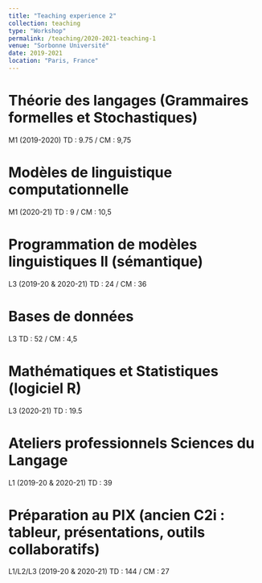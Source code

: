 ```yaml
---
title: "Teaching experience 2"
collection: teaching
type: "Workshop"
permalink: /teaching/2020-2021-teaching-1
venue: "Sorbonne Université"
date: 2019-2021
location: "Paris, France"
---
```



Théorie des langages (Grammaires formelles et Stochastiques)
=====
M1 (2019-2020) TD : 9.75 / CM : 9,75

Modèles de linguistique computationnelle
=====
M1 (2020-21) TD : 9 / CM : 10,5



Programmation de modèles linguistiques II (sémantique)
=====
L3 (2019-20 & 2020-21) TD : 24 / CM : 36



Bases de données
=====
L3 TD : 52 / CM : 4,5

Mathématiques et Statistiques (logiciel R)
=====
L3 (2020-21) TD : 19.5


Ateliers professionnels Sciences du Langage 
=====
L1 (2019-20 & 2020-21) TD : 39



Préparation au PIX (ancien C2i : tableur, présentations, outils collaboratifs)
=====
L1/L2/L3 (2019-20 & 2020-21) TD : 144 / CM : 27

